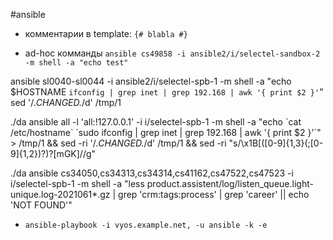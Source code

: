 #ansible 

- комментарии в template:
	`{# blabla #}`

- ad-hoc комманды
	`ansible cs49858 -i ansible2/i/selectel-sandbox-2 -m shell -a "echo test"`

ansible sl0040-sl0044 -i ansible2/i/selectel-spb-1 -m shell -a "echo $HOSTNAME `ifconfig | grep inet | grep 192.168 | awk '{ print $2 }'`"
sed '/.*CHANGED.*/d' /tmp/1

./da ansible all -l 'all:!127.0.0.1' -i i/selectel-spb-1 -m shell -a "echo \`cat /etc/hostname\` \`sudo ifconfig | grep inet | grep 192.168 | awk '{ print \$2 }'\`" > /tmp/1 && sed -ri '/.*CHANGED.*/d' /tmp/1 && sed -ri "s/\x1B\[([0-9]{1,3}(;[0-9]{1,2})?)?[mGK]//g"

./da ansible cs34050,cs34313,cs34314,cs41162,cs47522,cs47523 -i i/selectel-spb-1 -m shell -a "less product.assistent/log/listen_queue.light-unique.log-2021061*.gz | grep 'crm:tags:process' | grep 'career' || echo 'NOT FOUND'"

- `ansible-playbook -i vyos.example.net, -u ansible -k -e`